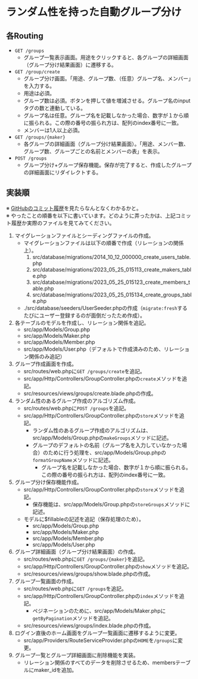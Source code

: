 # ランダム性を持った自動グループ分け

## 各Routing
- `GET /groups`
  - グループ一覧表示画面。用途をクリックすると、各グループの詳細画面（グループ分け結果画面）に遷移する。
- `GET /group/create`
  - グループ分け画面。「用途、グループ数、（任意）グループ名、メンバー」を入力する。
  - 用途は必須。
  - グループ数は必須。ボタンを押して値を増減させる。グループ名のinputタグの数と連動している。
  - グループ名は任意。グループ名を記載しなかった場合、数字が１から順に振られる。この際の番号の振られ方は、配列のindex番号に一致。
  - メンバーは1人以上必須。
- `GET /groups/{maker}`
  - 各グループの詳細画面（グループ分け結果画面）。「用途、メンバー数、グループ数、グループごとの名前とメンバーの表」を表示。
- `POST /groups`
  - グループ分け+グループ保存機能。保存が完了すると、作成したグループの詳細画面にリダイレクトする。

## 実装順
※ [GitHubのコミット履歴](https://github.com/alice0421/grouping/commits/master)を見たらなんとなくわかるかと。
<br>
※ やったことの順番を以下に書いています。どのように弄ったかは、上記コミット履歴か実際のファイルを見てみてください。

1. マイグレーションファイルとシーディングファイルの作成。
   - マイグレーションファイルは以下の順番で作成（リレーションの関係上）。
       1. src/database/migrations/2014_10_12_000000_create_users_table.php
       2. src/database/migrations/2023_05_25_015113_create_makers_table.php
       3. src/database/migrations/2023_05_25_015123_create_members_table.php
       4. src/database/migrations/2023_05_25_015134_create_groups_table.php
   - ./src/database/seeders/UserSeeder.phpの作成（`migrate:fresh`するたびにユーザー登録するのが面倒だったため作成）。 
2. 各テーブルのモデルを作成し、リレーション関係を追記。
   - src/app/Models/Group.php
   - src/app/Models/Maker.php
   - src/app/Models/Member.php
   - src/app/Models/User.php（デフォルトで作成済みのため、リレーション関係のみ追記）
3. グループ作成画面を作成。
   - src/routes/web.phpに`GET /groups/create`を追記。
   - src/app/Http/Controllers/GroupController.phpの`create`メソッドを追記。
   - src/resources/views/groups/create.blade.phpの作成。
4. ランダム性のあるグループ作成のアルゴリズム作成。
   - src/routes/web.phpに`POST /groups`を追記。
   - src/app/Http/Controllers/GroupController.phpの`store`メソッドを追記。
     - ランダム性のあるグループ作成のアルゴリズムは、src/app/Models/Group.phpの`makeGroups`メソッドに記述。
     - グループのデフォルトの名前（グループ名を入力していなかった場合）のために行う処理を、src/app/Models/Group.phpの`formatGroupName`メソッドに記述。
       - グループ名を記載しなかった場合、数字が１から順に振られる。この際の番号の振られ方は、配列のindex番号に一致。
5. グループ分け保存機能作成。
   - src/app/Http/Controllers/GroupController.phpの`store`メソッドを追記。
     - 保存機能は、src/app/Models/Group.phpの`storeGroups`メソッドに記述。
   - モデルに$fillableの記述を追記（保存処理のため）。
     - src/app/Models/Group.php
     - src/app/Models/Maker.php
     - src/app/Models/Member.php
     - src/app/Models/User.php
6. グループ詳細画面（グループ分け結果画面）の作成。
   - src/routes/web.phpに`GET /groups/{maker}`を追記。
   - src/app/Http/Controllers/GroupController.phpの`show`メソッドを追記。
   - src/resources/views/groups/show.blade.phpの作成。
7. グループ一覧画面の作成。
   - src/routes/web.phpに`GET /groups`を追記。
   - src/app/Http/Controllers/GroupController.phpの`index`メソッドを追記。
     - ペジネーションのために、src/app/Models/Maker.phpに`getByPagination`メソッドを追記。
   - src/resources/views/groups/index.blade.phpの作成。
8. ログイン直後のホーム画面をグループ一覧画面に遷移するように変更。
   - src/app/Providers/RouteServiceProvider.phpの`HOME`を`/groups`に変更。
9. グループ一覧とグループ詳細画面に削除機能を実装。
   - リレーション関係のすべてのデータを削除させるため、membersテーブルにmaker_idを追加。


